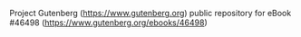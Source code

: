 Project Gutenberg (https://www.gutenberg.org) public repository for
eBook #46498 (https://www.gutenberg.org/ebooks/46498)
